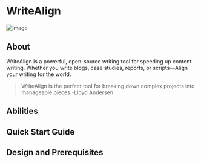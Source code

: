 # WriteAlign
![image](https://github.com/Autismocharismo/WriteAlign/assets/45924118/f1ba2841-5c56-40ba-95a4-d507ecf95e31)

## About
WriteAlign is a powerful, open-source writing tool for speeding up content writing. Whether you write blogs, case studies, reports, or scripts&mdash;Align your writing for the world.
> WriteAlign is the perfect tool for breaking down complex projects into manageable pieces -Lloyd Andersen
## Abilities



## Quick Start Guide



## Design and Prerequisites
